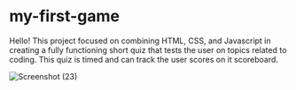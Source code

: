 # my-first-game
Hello!
This project focused on combining HTML, CSS, and Javascript in creating a fully functioning short quiz that tests the user on topics related to coding. This quiz is timed and can track the user scores on it scoreboard.

![Screenshot (23)](https://user-images.githubusercontent.com/104277419/169775702-d97fcaf7-7cc2-4987-9ecd-1bb48a0c3ecc.png)


